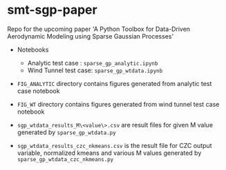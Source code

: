 # smt-sgp-paper

Repo for the upcoming paper 'A Python Toolbox for Data-Driven Aerodynamic Modeling using Sparse Gaussian Processes'

* Notebooks
  * Analytic test case : `sparse_gp_analytic.ipynb`
  * Wind Tunnel test case: `sparse_gp_wtdata.ipynb`

* `FIG_ANALYTIC` directory contains figures generated from analytic test case notebook
* `FIG_WT` directory contains figures generated from wind tunnel test case notebook

* `sgp_wtdata_results_M\<value\>.csv` are result files for given M value generated by `sparse_gp_wtdata.py` 
* `sgp_wtdata_results_czc_nkmeans.csv` is the result file for CZC output variable, normalized kmeans and various M values generated by `sparse_gp_wtdata_czc_nkmeans.py` 
